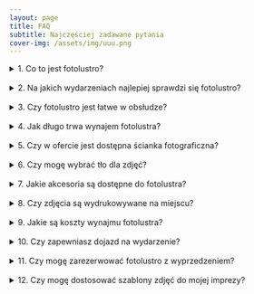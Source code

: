 ```yaml
---
layout: page
title: FAQ
subtitle: Najczęściej zadawane pytania
cover-img: /assets/img/uuu.png
---
```


<details>
  <summary>1. Co to jest fotolustro?</summary>
  Fotolustro to interaktywne urządzenie łączące zabawę z profesjonalną fotografią. Jest to lustro, które pozwala gościom na robienie zdjęć, wybór tła, dodawanie efektów specjalnych i personalizowanie zdjęć za pomocą dotykowego ekranu.
</details>

<br>

<details>
  <summary>2. Na jakich wydarzeniach najlepiej sprawdzi się fotolustro?</summary>
  Fotolustro doskonale sprawdza się na weselech, urodzinach, eventach firmowych, studniówkach, wieczorach panieńskich oraz innych imprezach okolicznościowych.
</details>

<br>

<details>
  <summary>3. Czy fotolustro jest łatwe w obsłudze?</summary>
  Tak! Fotolustro jest bardzo łatwe w obsłudze. Goście korzystają z dotykowego ekranu, który prowadzi ich krok po kroku przez proces robienia zdjęć, dodawania efektów i personalizacji. Wszystko odbywa się intuicyjnie!
</details>

<br>

<details>
  <summary>4. Jak długo trwa wynajem fotolustra?</summary>
  Wynajem fotolustra ustalamy indywidualnie w zależności od potrzeb – może to być wynajem na kilka godzin, cały dzień lub na określoną część wydarzenia. Skontaktuj się z nami, aby omówić szczegóły.
</details>

<br>

<details>
  <summary>5. Czy w ofercie jest dostępna ścianka fotograficzna?</summary>
  Tak! Oferujemy wynajem ścianki fotograficznej, która stanowi eleganckie tło do zdjęć. Ścianka jest dostępna w różnych wariantach, co pozwala na dopasowanie jej do charakteru Twojej imprezy.
</details>

<br>

<details>
  <summary>6. Czy mogę wybrać tło dla zdjęć?</summary>
  Oczywiście! Fotolustro oferuje różnorodne opcje tła fotograficznego, które można dopasować do tematyki imprezy. Dodatkowo, mamy możliwość personalizacji tła na specjalne życzenie.
</details>

<br>

<details>
  <summary>7. Jakie akcesoria są dostępne do fotolustra?</summary>
  W naszej ofercie znajdziesz szeroką gamę akcesoriów do przebierania, takich jak kapelusze, okulary, peruki, tablice, napisy i inne zabawne rekwizyty, które zapewnią dodatkową radość podczas robienia zdjęć.
</details>

<br>

<details>
  <summary>8. Czy zdjęcia są wydrukowywane na miejscu?</summary>
  Tak! Fotolustro ma wbudowaną profesjonalną drukarkę, która umożliwia natychmiastowy wydruk zdjęć w wysokiej jakości. Goście otrzymują swoje pamiątki w kilka sekund po zrobieniu zdjęcia.
</details>

<br>

<details>
  <summary>9. Jakie są koszty wynajmu fotolustra?</summary>
  Ceny wynajmu zależą od długości wynajmu, lokalizacji oraz dodatkowych usług (takich jak ścianka, album czy dojazd). Skontaktuj się z nami, aby uzyskać dokładną wycenę dostosowaną do Twoich potrzeb.
</details>

<br>

<details>
  <summary>10. Czy zapewniasz dojazd na wydarzenie?</summary>
  Tak, oferujemy dojazd na terenie województw: Podkarpackiego, Małopolskiego i Lubelskiego. Koszt dojazdu zależy od lokalizacji wydarzenia, dlatego najlepiej skontaktować się z nami, aby uzgodnić szczegóły.
</details>

<br>

<details>
  <summary>11. Czy mogę zarezerwować fotolustro z wyprzedzeniem?</summary>
  Tak! Aby zapewnić dostępność fotolustra w wybranym terminie, zalecamy wczesną rezerwację. Skontaktuj się z nami jak najprędzej, aby zarezerwować termin.
</details>

<br>

<details>
  <summary>12. Czy mogę dostosować szablony zdjęć do mojej imprezy?</summary>
  Tak! Oferujemy możliwość personalizacji szablonów zdjęć, dodania tekstów, logo czy daty wydarzenia, aby zdjęcia były jeszcze bardziej wyjątkowe!
</details>
